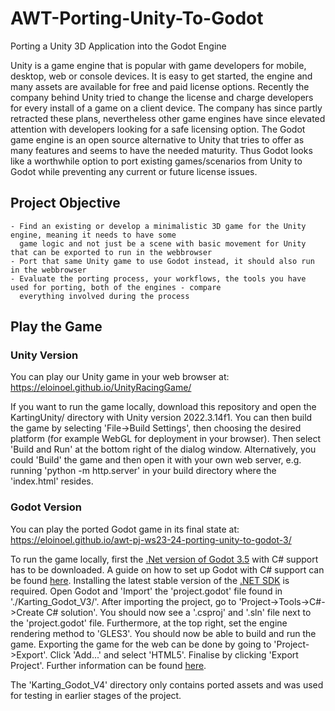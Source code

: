 # AWT-Porting-Unity-To-Godot

Porting a Unity 3D Application into the Godot Engine

Unity is a game engine that is popular with game developers for mobile, desktop, web or console devices. It is easy to get started, the engine and many assets are available for free and paid license options. Recently the company behind Unity tried to change the license and charge developers for every install of a game on a client device. The company has since partly retracted these plans, nevertheless other game engines have since elevated attention with developers looking for a safe licensing option. The Godot game engine is an open source alternative to Unity that tries to offer as many features and seems to have the needed maturity. Thus Godot looks like a worthwhile option to port existing games/scenarios from Unity to Godot while preventing any current or future license issues.

## Project Objective

    - Find an existing or develop a minimalistic 3D game for the Unity engine, meaning it needs to have some 
      game logic and not just be a scene with basic movement for Unity that can be exported to run in the webbrowser
    - Port that same Unity game to use Godot instead, it should also run in the webbrowser
    - Evaluate the porting process, your workflows, the tools you have used for porting, both of the engines - compare 
      everything involved during the process

## Play the Game

### Unity Version

You can play our Unity game in your web browser at: https://eloinoel.github.io/UnityRacingGame/ 

If you want to run the game locally, download this repository and open the KartingUnity/ directory with Unity version 2022.3.14f1. You can then build the game by selecting 'File->Build Settings', then choosing the desired platform (for example WebGL for deployment in your browser). Then select 'Build and Run' at the bottom right of the dialog window. Alternatively, you could 'Build' the game and then open it with your own web server, e.g. running 'python -m http.server' in your build directory where the 'index.html' resides.

### Godot Version

You can play the ported Godot game in its final state at: https://eloinoel.github.io/awt-pj-ws23-24-porting-unity-to-godot-3/ 

To run the game locally, first the [.Net version of Godot 3.5](https://godotengine.org/download/3.x/windows/) with C# support has to be downloaded. A guide on how to set up Godot with C# support can be found [here](https://docs.godotengine.org/en/3.5/tutorials/scripting/c_sharp/c_sharp_basics.html). Installing the latest stable version of the [.NET SDK](https://dotnet.microsoft.com/en-us/download) is required. Open Godot and 'Import' the 'project.godot' file found in './Karting_Godot_V3/'. After importing the project, go to 'Project->Tools->C#->Create C# solution'. You should now see a '.csproj' and '.sln' file next to the 'project.godot' file. Furthermore, at the top right, set the engine rendering method to 'GLES3'. You should now be able to build and run the game. 
Exporting the game for the web can be done by going to 'Project->Export'. Click 'Add...' and select 'HTML5'. Finalise by clicking 'Export Project'. Further information can be found [here](https://docs.godotengine.org/en/3.5/tutorials/export/exporting_for_web.html#doc-exporting-for-web).

The 'Karting_Godot_V4' directory only contains ported assets and was used for testing in earlier stages of the project. 
